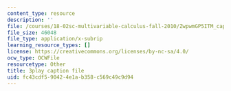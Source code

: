 ```yaml
---
content_type: resource
description: ''
file: /courses/18-02sc-multivariable-calculus-fall-2010/ZwpwmGP5ITM_captions.vtt
file_size: 46048
file_type: application/x-subrip
learning_resource_types: []
license: https://creativecommons.org/licenses/by-nc-sa/4.0/
ocw_type: OCWFile
resourcetype: Other
title: 3play caption file
uid: fc43cdf5-9042-4e1a-b358-c569c49c9d94
---
```

